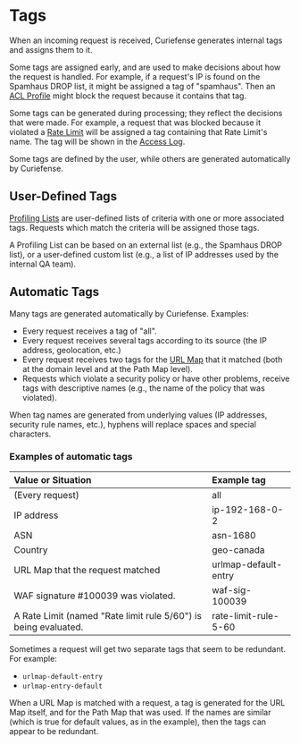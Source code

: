 # Tags

When an incoming request is received, Curiefense generates internal tags and assigns them to it.

Some tags are assigned early, and are used to make decisions about how the request is handled. For example, if a request's IP is found on the Spamhaus DROP list, it might be assigned a tag of "spamhaus". Then an [ACL Profile](../console/document-editor/acl-profiles.md) might block the request because it contains that tag.

Some tags can be generated during processing; they reflect the decisions that were made. For example, a request that was blocked because it violated a [Rate Limit](../console/document-editor/rate-limits.md) will be assigned a tag containing that Rate Limit's name. The tag will be shown in the [Access Log](../analytics/access-log.md).

Some tags are defined by the user, while others are generated automatically by Curiefense.

## User-Defined Tags

[Profiling Lists](../console/document-editor/profiling-lists.md) are user-defined lists of criteria with one or more associated tags. Requests which match the criteria will be assigned those tags.

A Profiling List can be based on an external list \(e.g., the Spamhaus DROP list\), or a user-defined custom list \(e.g., a list of IP addresses used by the internal QA team\).

## Automatic Tags

Many tags are generated automatically by Curiefense. Examples:

* Every request receives a tag of "all".
* Every request receives several tags according to its source \(the IP address, geolocation, etc.\)
* Every request receives two tags for the [URL Map](../console/document-editor/url-maps.md) that it matched \(both at the domain level and at the Path Map level\).
* Requests which violate a security policy or have other problems, receive tags with descriptive names \(e.g., the name of the policy that was violated\).

When tag names are generated from underlying values \(IP addresses, security rule names, etc.\), hyphens will replace spaces and special characters.

### Examples of automatic tags

| Value or Situation | Example tag |
| :--- | :--- |
| \(Every request\) | all |
| IP address | ip-192-168-0-2 |
| ASN | asn-1680 |
| Country | geo-canada |
| URL Map that the request matched | urlmap-default-entry |
| WAF signature \#100039 was violated. | waf-sig-100039 |
| A Rate Limit \(named "Rate limit rule 5/60"\) is being evaluated. | rate-limit-rule-5-60 |

Sometimes a request will get two separate tags that seem to be redundant. For example:

* `urlmap-default-entry`
* `urlmap-entry-default`

When a URL Map is matched with a request, a tag is generated for the URL Map itself, and for the Path Map that was used. If the names are similar \(which is true for default values, as in the example\), then the tags can appear to be redundant.

